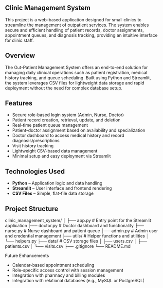 ## Clinic Management System

This project is a web-based application designed for small clinics to streamline the management of outpatient services. The system enables secure and efficient handling of patient records, doctor assignments, appointment queues, and diagnosis tracking, providing an intuitive interface for clinic staff.

## Overview

The Out-Patient Management System offers an end-to-end solution for managing daily clinical operations such as patient registration, medical history tracking, and queue scheduling. Built using Python and Streamlit, the system leverages CSV files for lightweight data storage and rapid deployment without the need for complex database setup.

## Features

- Secure role-based login system (Admin, Nurse, Doctor)
- Patient record creation, retrieval, update, and deletion
- Real-time patient queue management
- Patient-doctor assignment based on availability and specialization
- Doctor dashboard to access medical history and record diagnosis/prescriptions
- Visit history tracking
- Lightweight CSV-based data management
- Minimal setup and easy deployment via Streamlit

## Technologies Used

- **Python** – Application logic and data handling
- **Streamlit** – User interface and frontend rendering
- **CSV Files** – Simple, flat-file data storage

## Project Structure
clinic_management_system/
│
├── app.py # Entry point for the Streamlit application
├── doctor.py # Doctor dashboard and functionality
├── nurse.py # Nurse dashboard and patient queue
├── admin.py # Admin user and credential management
├── utils/ # Helper functions and utilities
│ └── helpers.py
├── data/ # CSV storage files
│ ├── users.csv
│ ├── patients.csv
│ └── visits.csv
├── .gitignore
└── README.md

Future Enhancements
- Calendar-based appointment scheduling
- Role-specific access control with session management
- Integration with pharmacy and billing modules
- Integration with relational databases (e.g., MySQL or PostgreSQL)
